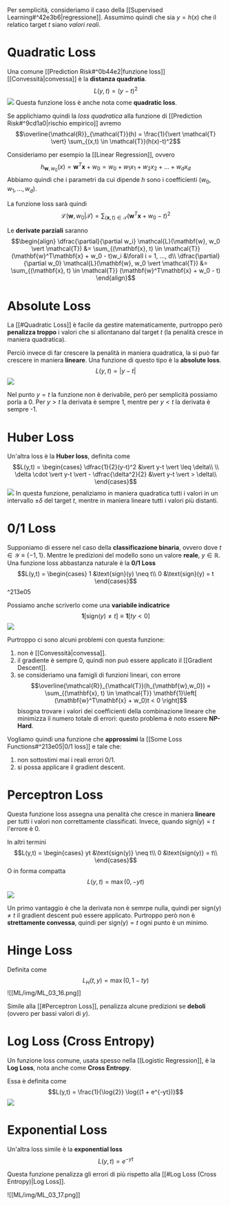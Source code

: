 Per semplicità, consideriamo il caso della [[Supervised Learning#^42e3b6|regressione]].
Assumimo quindi che sia $y = h(x)$ che il relatico target $t$ siano *valori reali*.

# Quadratic Loss
Una comune [[Prediction Risk#^0b44e2|funzione loss]] [[Convessità|convessa]] è la **distanza quadratia**.
$$L(y,t) = (y-t)^2$$
![](./img/ML_03_4.png)
Questa funzione loss è anche nota come **quadratic loss**.

Se applichiamo quindi la *loss quadratica* alla funzione di [[Prediction Risk#^9cd1a0|rischio empirico]] avremo $$\overline{\mathcal{R}}_{\mathcal{T}}(h) = \frac{1}{\vert \mathcal{T} \vert} \sum_{(x,t) \in \mathcal{T}}(h(x)-t)^2$$

Consideriamo per esempio la [[Linear Regression]], ovvero $$h_{\mathbf{w}, w_0}(x) = \mathbf{w}^T\mathbf{x} + w_0 = w_0 + w_1x_1 + w_2x_2 + ... + w_dx_d$$
Abbiamo quindi che i parametri da cui dipende $h$ sono i coefficienti $(w_0, w_1, ..., w_d)$.

La funzione loss sarà quindi $$\mathcal{L}(\mathbf{w}, w_0 \vert \mathcal{T}) = \sum_{(\mathbf{x}, t) \in \mathcal{T}} (\mathbf{w}^T\mathbf{x} + w_0 - t)^2$$

Le **derivate parziali** saranno
$$\begin{align}
\dfrac{\partial}{\partial w_i} \mathcal{L}(\mathbf{w}, w_0 \vert \mathcal{T}) &= \sum_{(\mathbf{x}, t) \in \mathcal{T}} (\mathbf{w}^T\mathbf{x} + w_0 - t)w_i &\forall i = 1, ..., d\\
\dfrac{\partial}{\partial w_0} \mathcal{L}(\mathbf{w}, w_0 \vert \mathcal{T}) &= \sum_{(\mathbf{x}, t) \in \mathcal{T}} (\mathbf{w}^T\mathbf{x} + w_0 - t)
\end{align}$$


# Absolute Loss
La [[#Quadratic Loss]] è facile da gestire matematicamente, purtroppo però **penalizza troppo** i valori che si allontanano dal target $t$ (la penalità cresce in maniera quadratica).

Perciò invece di far crescere la penalità in maniera quadratica, la si può far crescere in maniera **lineare**.
Una funzione di questo tipo è la **absolute loss**.
$$L(y,t) = |y-t|$$
![](./img/ML_03_5.png)

Nel punto $y = t$ la funzione non è derivabile, però per semplicità possiamo porla a 0.
Per $y > t$ la derivata è sempre 1, mentre per $y < t$ la derivata è sempre -1.

# Huber Loss
Un'altra loss è la **Huber loss**, definita come
$$L(y,t) = \begin{cases}
\dfrac{1}{2}(y-t)^2 &\vert y-t \vert \leq \delta\\
\\
\delta \cdot \vert y-t \vert - \dfrac{\delta^2}{2} &\vert y-t \vert > \delta\\
\end{cases}$$
![](./img/ML_03_6.png)
In questa funzione, penaliziamo in maniera quadratica tutti i valori in un intervallo $\pm \delta$ del target $t$, mentre in maniera lineare tutti i valori più distanti.

# 0/1 Loss
Supponiamo di essere nel caso della **classificazione binaria**, ovvero dove $t \in \mathcal{Y} \equiv \lbrace -1, 1 \rbrace$.
Mentre le predizioni del modello sono un valore **reale**, $y \in \mathbb{R}$.
Una funzione loss abbastanza naturale è la **0/1 Loss**  $$L(y,t) = \begin{cases}
1 &\text{sign}(y) \neq t\\
0 &\text{sign}(y) = t
\end{cases}$$^213e05

Possiamo anche scriverlo come una **variabile indicatrice** $$\mathbf{1}\left[ \text{sign}(y) \neq t \right] \equiv \mathbf{1}\left[ ty < 0 \right]$$
![](./img/ML_03_7.png)

Purtroppo ci sono alcuni problemi con questa funzione:
1. non è [[Convessità|convessa]].
2. il gradiente è sempre 0, quindi non può essere applicato il [[Gradient Descent]].
3. se consideriamo una famigli di funzioni lineari, con errore $$\overline{\mathcal{R}}_{\mathcal{T}}(h_{\mathbf{w},w_0}) = \sum_{(\mathbf{x}, t) \in \mathcal{T}} \mathbf{1}\left[ (\mathbf{w}^T\mathbf{x} + w_0)t < 0 \right]$$ bisogna trovare i valori dei coefficienti della combinazione lineare che minimizza il numero totale di errori: questo problema è noto essere **NP-Hard**.


Vogliamo quindi una funzione che **approssimi** la [[Some Loss Functions#^213e05|0/1 loss]] e tale che:
1. non sottostimi mai i reali errori 0/1.
2. si possa applicare il gradient descent.

# Perceptron Loss
Questa funzione loss assegna una penalità che cresce in maniera **lineare** per tutti i valori non correttamente classificati.
Invece, quando $\text{sign}(y) = t$ l'errore è 0.

In altri termini $$L(y,t) = \begin{cases}
yt &\text{sign(y)} \neq t\\
0 &\text{sign(y)} = t\\
\end{cases}$$
O in forma compatta $$L(y,t) = \max(0, -yt)$$

![](./img/ML_03_8.png)

Un primo vantaggio è che la derivata non è semrpe nulla, quindi per $\text{sign(y)} \neq t$ il gradient descent può essere applicato.
Purtroppo però non è **strettamente convessa**, quindi per $\text{sign(y)} = t$ ogni punto è un minimo.

# Hinge Loss
Definita come $$L_H(t, y) = \max(0, 1-ty)$$
![[ML/img/ML_03_16.png]]

Simile alla [[#Perceptron Loss]], penalizza alcune predizioni se **deboli** (ovvero per bassi valori di $y$).

# Log Loss (Cross Entropy)
Un funzione loss comune, usata spesso nella [[Logistic Regression]], è la **Log Loss**, nota anche come **Cross Entropy**.

Essa è definita come $$L(y,t) = \frac{1}{\log{2}} \log{(1 + e^{-yt})}$$
![](./img/ML_03_9.png)

# Exponential Loss
Un'altra loss simile è la **exponential loss**
$$L(y,t) = e^{-yt}$$

Questa funzione penalizza gli errori di più rispetto alla [[#Log Loss (Cross Entropy)|Log Loss]].

![[ML/img/ML_03_17.png]]
